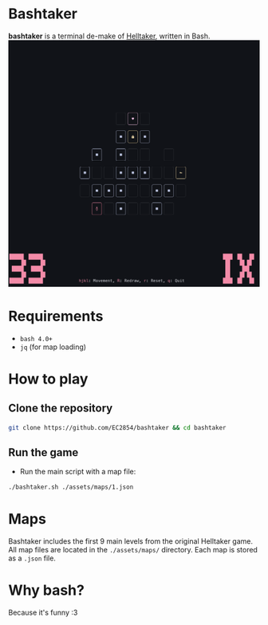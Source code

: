 # Bashtaker
**bashtaker** is a terminal de-make of [Helltaker](https://store.steampowered.com/app/1289310/Helltaker/), written in Bash.
![screenshot](screenshots/1.png) 

# Requirements
- `bash 4.0+`
- `jq` (for map loading)

# How to play
## Clone the repository 
```sh
git clone https://github.com/EC2854/bashtaker && cd bashtaker
```
## Run the game
- Run the main script with a map file:
```sh
./bashtaker.sh ./assets/maps/1.json
```

# Maps
Bashtaker includes the first 9 main levels from the original Helltaker game.
All map files are located in the `./assets/maps/` directory.
Each map is stored as a `.json` file.

# Why bash? 
Because it's funny :3
